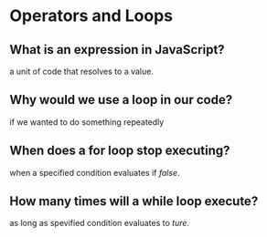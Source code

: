 # Operators and Loops

## What is an expression in JavaScript?

a unit of code that resolves to a value.

## Why would we use a loop in our code?

if we wanted to do something repeatedly

## When does a for loop stop executing?

when a specified condition evaluates if *false*.

## How many times will a while loop execute?

as long as spevified condition evaluates to *ture*.
